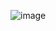 ![image](https://github.com/adityazanzane-coditas/ELTP_GIT_ASSIGNMENT/assets/158140097/fce187dd-8531-4ffe-8df0-7b7487258195)

